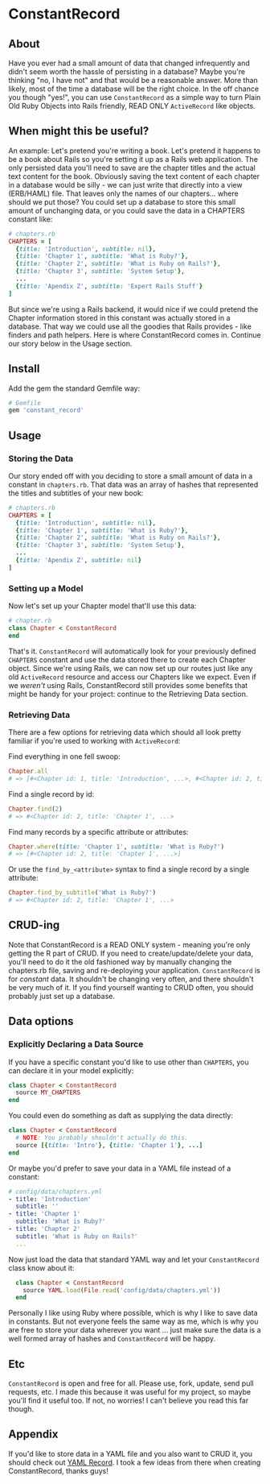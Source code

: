 # ConstantRecord #

## About ##

Have you ever had a small amount of data that changed infrequently and didn't seem worth the hassle of persisting in a database? Maybe you're thinking "no, I have not" and that would be a reasonable answer. More than likely, most of the time a database will be the right choice. In the off chance you though "yes!", you can use `ConstantRecord` as a simple way to turn Plain Old Ruby Objects into Rails friendly, READ ONLY `ActiveRecord` like objects.

## When might this be useful? ##

An example: Let's pretend you're writing a book. Let's pretend it happens to be a book about Rails so you're setting it up as a Rails web application. The only persisted data you'll need to save are the chapter titles and the actual text content for the book. Obviously saving the text content of each chapter in a database would be silly - we can just write that directly into a view (ERB/HAML) file. That leaves only the names of our chapters... where should we put those? You could set up a database to store this small amount of unchanging data, or you could save the data in a CHAPTERS constant like:

```ruby
# chapters.rb
CHAPTERS = [
  {title: 'Introduction', subtitle: nil},
  {title: 'Chapter 1', subtitle: 'What is Ruby?'},
  {title: 'Chapter 2', subtitle: 'What is Ruby on Rails?'},
  {title: 'Chapter 3', subtitle: 'System Setup'},
  ...
  {title: 'Apendix Z', subtitle: 'Expert Rails Stuff'}
]
```

But since we're using a Rails backend, it would nice if we could pretend the Chapter information stored in this constant was actually stored in a database. That way we could use all the goodies that Rails provides - like finders and path helpers. Here is where ConstantRecord comes in. Continue our story below in the Usage section. 


## Install ##

Add the gem the standard Gemfile way:

```ruby
# Gemfile
gem 'constant_record'
```

## Usage ##

### Storing the Data ###

Our story ended off with you deciding to store a small amount of data in a constant in `chapters.rb`. That data was an array of hashes that represented the titles and subtitles of your new book:

```ruby
# chapters.rb
CHAPTERS = [
  {title: 'Introduction', subtitle: nil},
  {title: 'Chapter 1', subtitle: 'What is Ruby?'},
  {title: 'Chapter 2', subtitle: 'What is Ruby on Rails?'},
  {title: 'Chapter 3', subtitle: 'System Setup'},
  ...
  {title: 'Apendix Z', subtitle: nil}
]
```

### Setting up a Model ###

Now let's set up your Chapter model that'll use this data:

```ruby
# chapter.rb
class Chapter < ConstantRecord
end
```

That's it. `ConstantRecord` will automatically look for your previously defined `CHAPTERS` constant and use the data stored there to create each Chapter object. Since we're using Rails, we can now set up our routes just like any old `ActiveRecord` resource and access our Chapters like we expect. Even if we *weren't* using Rails, ConstantRecord still provides some benefits that might be handy for your project: continue to the Retrieving Data section.

### Retrieving Data ###

There are a few options for retrieving data which should all look pretty familiar if you're used to working with `ActiveRecord`:

Find everything in one fell swoop:
```ruby
Chapter.all
# => [#<Chapter id: 1, title: 'Introduction', ...>, #<Chapter id: 2, title: 'Chapter 1', ...>, ...]
```

Find a single record by id:
```ruby
Chapter.find(2)
# => #<Chapter id: 2, title: 'Chapter 1', ...>
```

Find many records by a specific attribute or attributes:
```ruby
Chapter.where(title: 'Chapter 1', subtitle: 'What is Ruby?')
# => [#<Chapter id: 2, title: 'Chapter 1', ...>]
```

Or use the `find_by_<attribute>` syntax to find a single record by a single attribute:
```ruby
Chapter.find_by_subtitle('What is Ruby?')
# => #<Chapter id: 2, title: 'Chapter 1', ...>
```

## CRUD-ing ##

Note that ConstantRecord is a READ ONLY system - meaning you're only getting the R part of CRUD. If you need to create/update/delete your data, you'll need to do it the old fashioned way by manually changing the chapters.rb file, saving and re-deploying your application. `ConstantRecord` is for *constant* data. It shouldn't be changing very often, and there shouldn't be very much of it. If you find yourself wanting to CRUD often, you should probably just set up a database. 

## Data options ##

### Explicitly Declaring a Data Source ###

If you have a specific constant you'd like to use other than `CHAPTERS`, you can declare it in your model explicitly: 

```ruby
class Chapter < ConstantRecord
  source MY_CHAPTERS
end
```

You could even do something as daft as supplying the data directly: 

```ruby
class Chapter < ConstantRecord
  # NOTE: You probably shouldn't actually do this.
  source [{title: 'Intro'}, {title: 'Chapter 1'}, ...]
end
```

Or maybe you'd prefer to save your data in a YAML file instead of a constant:

```yaml
# config/data/chapters.yml
- title: 'Introduction'
  subtitle: ''
- title: 'Chapter 1'
  subtitle: 'What is Ruby?'
- title: 'Chapter 2'
  subtitle: 'What is Ruby on Rails?'
  ...
```

Now just load the data that standard YAML way and let your `ConstantRecord` class know about it:

```ruby
  class Chapter < ConstantRecord
    source YAML.load(File.read('config/data/chapters.yml'))
  end
```

Personally I like using Ruby where possible, which is why I like to save data in constants. But not everyone feels the same way as me, which is why you are free to store your data wherever you want ... just make sure the data is a well formed array of hashes and `ConstantRecord` will be happy.

## Etc ##
`ConstantRecord` is open and free for all. Please use, fork, update, send pull requests, etc. I made this because it was useful for my project, so maybe you'll find it useful too. If not, no worries! I can't believe you read this far though.

## Appendix ##
If you'd like to store data in a YAML file and you also want to CRUD it, you should check out [YAML Record](https://github.com/nicotaing/yaml_record). I took a few ideas from there when creating ConstantRecord, thanks guys!

